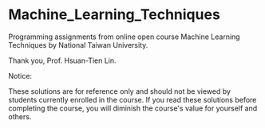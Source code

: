 # Machine_Learning_Techniques
Programming assignments from online open course Machine Learning Techniques by National Taiwan University.

Thank you, Prof. Hsuan-Tien Lin.

Notice: 

These solutions are for reference only and should not be viewed by students currently enrolled in the course. If you read these solutions before completing the course, you will diminish the course's value for yourself and others.

